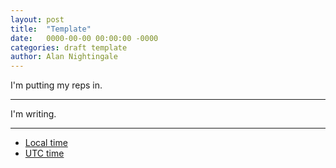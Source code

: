 ```yaml
---
layout: post
title:  "Template"
date:   0000-00-00 00:00:00 -0000
categories: draft template
author: Alan Nightingale
---
```


I'm putting my reps in.

---

I'm writing.

---

- [Local time](https://www.timeanddate.com/worldclock/usa/minneapolis)
- [UTC time](https://www.timeanddate.com/worldclock/timezone/utc)
